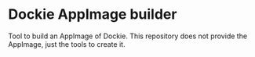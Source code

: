 # Dockie AppImage builder

Tool to build an AppImage of Dockie. This repository does not provide the AppImage, just the tools to create it.
